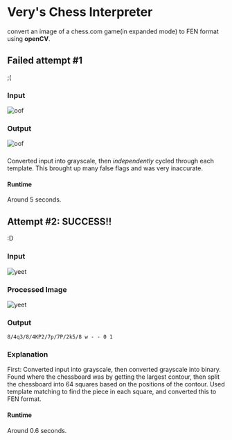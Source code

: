 # Very's Chess Interpreter
convert an image of a chess.com game(in expanded mode) to FEN format using **openCV**.

## Failed attempt #1
;( 
### Input
![oof](https://i.imgur.com/oulKJ5U.png)
### Output
![oof](https://cdn.discordapp.com/attachments/558675537879367681/558786403236839434/unknown.png)
###
Converted input into grayscale, then *independently* cycled through each template. This brought up many false flags and was very inaccurate. 

#### Runtime
Around 5 seconds.
## Attempt #2: SUCCESS!!
:D
### Input
![yeet](https://cdn.discordapp.com/attachments/558675537879367681/559088859107819634/unknown.png)
### Processed Image
![yeet](https://media.discordapp.net/attachments/558675537879367681/559088923624603658/unknown.png)
### Output
`8/4q3/8/4KP2/7p/7P/2k5/8 w - - 0 1`
### Explanation
First: Converted input into grayscale, then converted grayscale into binary. Found where the chessboard was by getting the largest contour, then split the chessboard into 64 squares based on the positions of the contour. Used template matching to find the piece in each square, and converted this to FEN format.
#### Runtime
Around 0.6 seconds.
